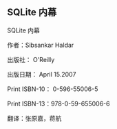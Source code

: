## SQLite 内幕

SQLite 内幕

作者：Sibsankar Haldar出版社： O'Reilly
出版日期： April 15.2007

Print ISBN-10： 0-596-55006-5

Print ISBN-13：978-0-59-655006-6
翻译：张原嘉，蒋航




